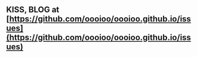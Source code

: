 ## KISS, BLOG at [https://github.com/oooioo/oooioo.github.io/issues](https://github.com/oooioo/oooioo.github.io/issues)
